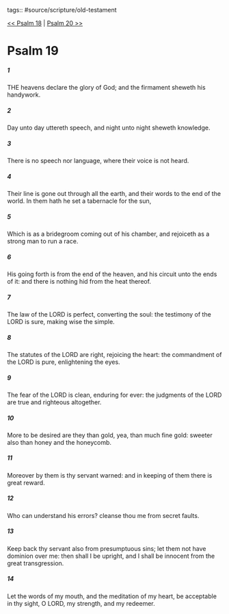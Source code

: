 tags:: #source/scripture/old-testament

[<< Psalm 18](/Old_Testament/19_Psalms/Psalm_18.md) | [Psalm 20 >>](/Old_Testament/19_Psalms/Psalm_20.md)

# Psalm 19

##### 1

THE heavens declare the glory of God; and the firmament sheweth his handywork.

##### 2

Day unto day uttereth speech, and night unto night sheweth knowledge.

##### 3

There is no speech nor language, where their voice is not heard.

##### 4

Their line is gone out through all the earth, and their words to the end of the world. In them hath he set a tabernacle for the sun,

##### 5

Which is as a bridegroom coming out of his chamber, and rejoiceth as a strong man to run a race.

##### 6

His going forth is from the end of the heaven, and his circuit unto the ends of it: and there is nothing hid from the heat thereof.

##### 7

The law of the LORD is perfect, converting the soul: the testimony of the LORD is sure, making wise the simple.

##### 8

The statutes of the LORD are right, rejoicing the heart: the commandment of the LORD is pure, enlightening the eyes.

##### 9

The fear of the LORD is clean, enduring for ever: the judgments of the LORD are true and righteous altogether.

##### 10

More to be desired are they than gold, yea, than much fine gold: sweeter also than honey and the honeycomb.

##### 11

Moreover by them is thy servant warned: and in keeping of them there is great reward.

##### 12

Who can understand his errors? cleanse thou me from secret faults.

##### 13

Keep back thy servant also from presumptuous sins; let them not have dominion over me: then shall I be upright, and I shall be innocent from the great transgression.

##### 14

Let the words of my mouth, and the meditation of my heart, be acceptable in thy sight, O LORD, my strength, and my redeemer.
